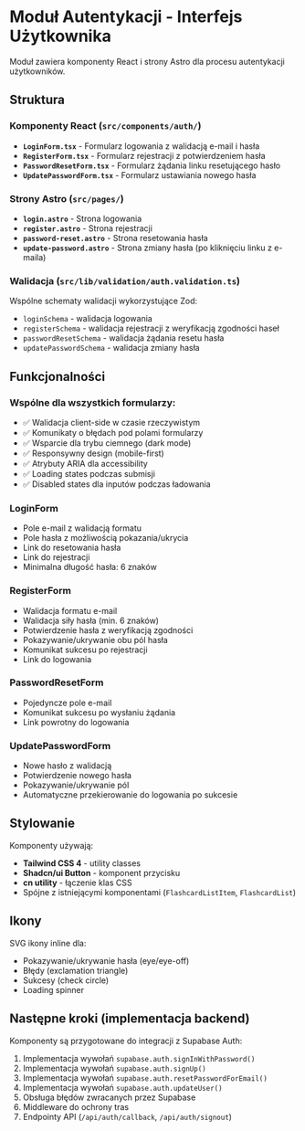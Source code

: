 # Moduł Autentykacji - Interfejs Użytkownika

Moduł zawiera komponenty React i strony Astro dla procesu autentykacji użytkowników.

## Struktura

### Komponenty React (`src/components/auth/`)

- **`LoginForm.tsx`** - Formularz logowania z walidacją e-mail i hasła
- **`RegisterForm.tsx`** - Formularz rejestracji z potwierdzeniem hasła
- **`PasswordResetForm.tsx`** - Formularz żądania linku resetującego hasło
- **`UpdatePasswordForm.tsx`** - Formularz ustawiania nowego hasła

### Strony Astro (`src/pages/`)

- **`login.astro`** - Strona logowania
- **`register.astro`** - Strona rejestracji
- **`password-reset.astro`** - Strona resetowania hasła
- **`update-password.astro`** - Strona zmiany hasła (po kliknięciu linku z e-maila)

### Walidacja (`src/lib/validation/auth.validation.ts`)

Wspólne schematy walidacji wykorzystujące Zod:
- `loginSchema` - walidacja logowania
- `registerSchema` - walidacja rejestracji z weryfikacją zgodności haseł
- `passwordResetSchema` - walidacja żądania resetu hasła
- `updatePasswordSchema` - walidacja zmiany hasła

## Funkcjonalności

### Wspólne dla wszystkich formularzy:
- ✅ Walidacja client-side w czasie rzeczywistym
- ✅ Komunikaty o błędach pod polami formularzy
- ✅ Wsparcie dla trybu ciemnego (dark mode)
- ✅ Responsywny design (mobile-first)
- ✅ Atrybuty ARIA dla accessibility
- ✅ Loading states podczas submisji
- ✅ Disabled states dla inputów podczas ładowania

### LoginForm
- Pole e-mail z walidacją formatu
- Pole hasła z możliwością pokazania/ukrycia
- Link do resetowania hasła
- Link do rejestracji
- Minimalna długość hasła: 6 znaków

### RegisterForm
- Walidacja formatu e-mail
- Walidacja siły hasła (min. 6 znaków)
- Potwierdzenie hasła z weryfikacją zgodności
- Pokazywanie/ukrywanie obu pól hasła
- Komunikat sukcesu po rejestracji
- Link do logowania

### PasswordResetForm
- Pojedyncze pole e-mail
- Komunikat sukcesu po wysłaniu żądania
- Link powrotny do logowania

### UpdatePasswordForm
- Nowe hasło z walidacją
- Potwierdzenie nowego hasła
- Pokazywanie/ukrywanie pól
- Automatyczne przekierowanie do logowania po sukcesie

## Stylowanie

Komponenty używają:
- **Tailwind CSS 4** - utility classes
- **Shadcn/ui Button** - komponent przycisku
- **cn utility** - łączenie klas CSS
- Spójne z istniejącymi komponentami (`FlashcardListItem`, `FlashcardList`)

## Ikony

SVG ikony inline dla:
- Pokazywanie/ukrywanie hasła (eye/eye-off)
- Błędy (exclamation triangle)
- Sukcesy (check circle)
- Loading spinner

## Następne kroki (implementacja backend)

Komponenty są przygotowane do integracji z Supabase Auth:
1. Implementacja wywołań `supabase.auth.signInWithPassword()`
2. Implementacja wywołań `supabase.auth.signUp()`
3. Implementacja wywołań `supabase.auth.resetPasswordForEmail()`
4. Implementacja wywołań `supabase.auth.updateUser()`
5. Obsługa błędów zwracanych przez Supabase
6. Middleware do ochrony tras
7. Endpointy API (`/api/auth/callback`, `/api/auth/signout`)


